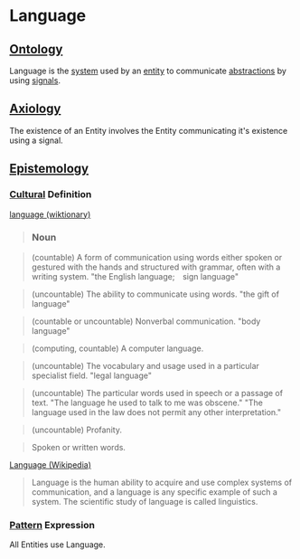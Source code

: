 # Language

## [Ontology](./ontology.md)

Language is the [system](./system.md) used by an [entity](./entity.md) to communicate [abstractions](./abstraction.md) by using [signals](./signals.md).

## [Axiology](./axiology.md)

The existence of an Entity involves the Entity communicating it's existence using a signal.

## [Epistemology](./epistemology.md)

### [Cultural](./culture.md) Definition

<a href="http://en.wiktionary.org/wiki/language" target="_blank">language (wiktionary)</a>

> ### Noun

> (countable) A form of communication using words either spoken or gestured with the hands and structured with grammar, often with a writing system. "the English language; sign language"

> (uncountable) The ability to communicate using words. "the gift of language"

> (countable or uncountable) Nonverbal communication. "body language"

> (computing, countable) A computer language.

> (uncountable) The vocabulary and usage used in a particular specialist field. "legal language"

> (uncountable) The particular words used in speech or a passage of text. "The language he used to talk to me was obscene." "The language used in the law does not permit any other interpretation."

> (uncountable) Profanity.

> Spoken or written words.

<a href="https://en.wikipedia.org/wiki/Language" target="_blank">Language (Wikipedia)</a>

> Language is the human ability to acquire and use complex systems of communication, and a language is any specific example of such a system. The scientific study of language is called linguistics.

### [Pattern](./pattern.md) Expression

All Entities use Language.
